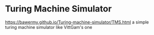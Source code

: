 # Turing Machine Simulator
https://bawermy.github.io/Turing-machine-simulator/TMS.html
a simple turing machine simulator like VittGam's one
